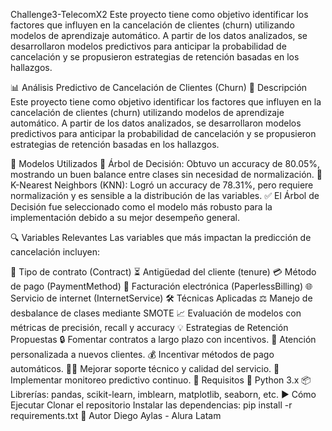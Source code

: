 Challenge3-TelecomX2
Este proyecto tiene como objetivo identificar los factores que influyen en la cancelación de clientes (churn) utilizando modelos de aprendizaje automático. A partir de los datos analizados, se desarrollaron modelos predictivos para anticipar la probabilidad de cancelación y se propusieron estrategias de retención basadas en los hallazgos.

📊 Análisis Predictivo de Cancelación de Clientes (Churn)
📌 Descripción
Este proyecto tiene como objetivo identificar los factores que influyen en la cancelación de clientes (churn) utilizando modelos de aprendizaje automático. A partir de los datos analizados, se desarrollaron modelos predictivos para anticipar la probabilidad de cancelación y se propusieron estrategias de retención basadas en los hallazgos.

🤖 Modelos Utilizados
🌳 Árbol de Decisión: Obtuvo un accuracy de 80.05%, mostrando un buen balance entre clases sin necesidad de normalización.
👥 K-Nearest Neighbors (KNN): Logró un accuracy de 78.31%, pero requiere normalización y es sensible a la distribución de las variables.
✅ El Árbol de Decisión fue seleccionado como el modelo más robusto para la implementación debido a su mejor desempeño general.

🔍 Variables Relevantes
Las variables que más impactan la predicción de cancelación incluyen:

📄 Tipo de contrato (Contract)
⏳ Antigüedad del cliente (tenure)
💳 Método de pago (PaymentMethod)
🧾 Facturación electrónica (PaperlessBilling)
🌐 Servicio de internet (InternetService)
🛠️ Técnicas Aplicadas
⚖️ Manejo de desbalance de clases mediante SMOTE
📈 Evaluación de modelos con métricas de precisión, recall y accuracy
💡 Estrategias de Retención Propuestas
🔒 Fomentar contratos a largo plazo con incentivos.
👋 Atención personalizada a nuevos clientes.
💰 Incentivar métodos de pago automáticos.
🧑‍💻 Mejorar soporte técnico y calidad del servicio.
🧠 Implementar monitoreo predictivo continuo.
🧰 Requisitos
🐍 Python 3.x
📦 Librerías: pandas, scikit-learn, imblearn, matplotlib, seaborn, etc.
▶️ Cómo Ejecutar
Clonar el repositorio
Instalar las dependencias:
pip install -r requirements.txt
👤 Autor
Diego Aylas - Alura Latam
